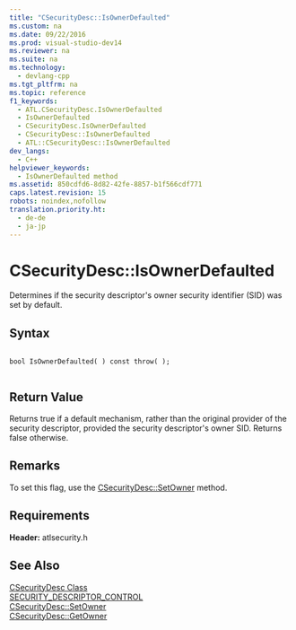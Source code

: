 ```yaml
---
title: "CSecurityDesc::IsOwnerDefaulted"
ms.custom: na
ms.date: 09/22/2016
ms.prod: visual-studio-dev14
ms.reviewer: na
ms.suite: na
ms.technology: 
  - devlang-cpp
ms.tgt_pltfrm: na
ms.topic: reference
f1_keywords: 
  - ATL.CSecurityDesc.IsOwnerDefaulted
  - IsOwnerDefaulted
  - CSecurityDesc.IsOwnerDefaulted
  - CSecurityDesc::IsOwnerDefaulted
  - ATL::CSecurityDesc::IsOwnerDefaulted
dev_langs: 
  - C++
helpviewer_keywords: 
  - IsOwnerDefaulted method
ms.assetid: 850cdfd6-8d82-42fe-8857-b1f566cdf771
caps.latest.revision: 15
robots: noindex,nofollow
translation.priority.ht: 
  - de-de
  - ja-jp
---
```

# CSecurityDesc::IsOwnerDefaulted
Determines if the security descriptor's owner security identifier (SID) was set by default.  
  
## Syntax  
  
```  
  
bool IsOwnerDefaulted( ) const throw( );  
  
```  
  
## Return Value  
 Returns true if a default mechanism, rather than the original provider of the security descriptor, provided the security descriptor's owner SID. Returns false otherwise.  
  
## Remarks  
 To set this flag, use the [CSecurityDesc::SetOwner](../vs140/csecuritydesc--setowner.md) method.  
  
## Requirements  
 **Header:** atlsecurity.h  
  
## See Also  
 [CSecurityDesc Class](../vs140/csecuritydesc-class.md)   
 [SECURITY_DESCRIPTOR_CONTROL](http://msdn.microsoft.com/library/windows/desktop/aa379566)   
 [CSecurityDesc::SetOwner](../vs140/csecuritydesc--setowner.md)   
 [CSecurityDesc::GetOwner](../vs140/csecuritydesc--getowner.md)